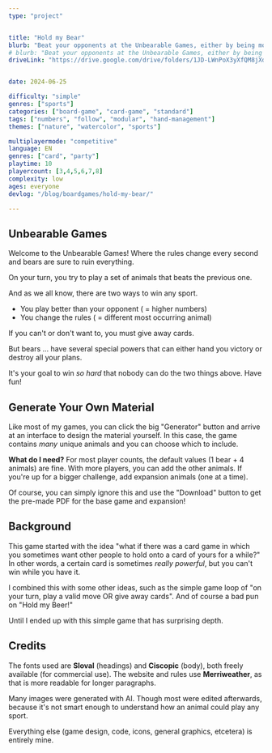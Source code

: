 ```yaml
---
type: "project"


title: "Hold my Bear"
blurb: "Beat your opponents at the Unbearable Games, either by being more skillful ... or changing the sport being played altogether. A fast and loose card game for any situation."
# blurb: "Beat your opponents at the Unbearable Games, either by being more skillful ... or changing the sport being played altogether."
driveLink: "https://drive.google.com/drive/folders/1JD-LWnPoX3yXfQM8jXdlh4vsZvdMOzQQ"


date: 2024-06-25

difficulty: "simple"
genres: ["sports"]
categories: ["board-game", "card-game", "standard"]
tags: ["numbers", "follow", "modular", "hand-management"]
themes: ["nature", "watercolor", "sports"]

multiplayermode: "competitive"
language: EN
genres: ["card", "party"]
playtime: 10
playercount: [3,4,5,6,7,8]
complexity: low
ages: everyone
devlog: "/blog/boardgames/hold-my-bear/"

---
```


## Unbearable Games

Welcome to the Unbearable Games! Where the rules change every second and bears are sure to ruin everything.

On your turn, you try to play a set of animals that beats the previous one.

And as we all know, there are two ways to win any sport.

* You play better than your opponent ( = higher numbers)
* You change the rules ( = different most occurring animal)

If you can't or don't want to, you must give away cards.

But bears ... have several special powers that can either hand you victory or destroy all your plans.

It's your goal to win _so hard_ that nobody can do the two things above. Have fun! 

## Generate Your Own Material

Like most of my games, you can click the big "Generator" button and arrive at an interface to design the material yourself. In this case, the game contains _many_ unique animals and you can choose which to include.

**What do I need?** For most player counts, the default values (1 bear + 4 animals) are fine. With more players, you can add the other animals. If you're up for a bigger challenge, add expansion animals (one at a time).

Of course, you can simply ignore this and use the "Download" button to get the pre-made PDF for the base game and expansion!

## Background

This game started with the idea "what if there was a card game in which you sometimes want other people to hold onto a card of yours for a while?" In other words, a certain card is sometimes _really powerful_, but you can't win while you have it.

I combined this with some other ideas, such as the simple game loop of "on your turn, play a valid move OR give away cards". And of course a bad pun on "Hold my Beer!" 

Until I ended up with this simple game that has surprising depth.

## Credits

The fonts used are **Sloval** (headings) and **Ciscopic** (body), both freely available (for commercial use). The website and rules use **Merriweather**, as that is more readable for longer paragraphs. 

Many images were generated with AI. Though most were edited afterwards, because it's not smart enough to understand how an animal could play any sport. 

Everything else (game design, code, icons, general graphics, etcetera) is entirely mine.

